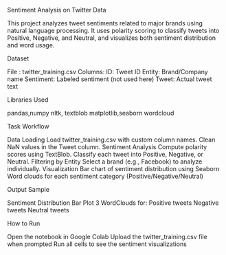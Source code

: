 Sentiment Analysis on Twitter Data

This project analyzes tweet sentiments related to major brands using natural language processing. It uses polarity scoring to classify tweets into Positive, Negative, and Neutral, and visualizes both sentiment distribution and word usage.

Dataset

File   : twitter_training.csv
Columns:
       ID: Tweet ID
       Entity: Brand/Company name
       Sentiment: Labeled sentiment (not used here)
       Tweet: Actual tweet text

Libraries Used

pandas,numpy
nltk, textblob
matplotlib,seaborn
wordcloud

Task Workflow

Data Loading
    Load twitter_training.csv with custom column names.
    Clean NaN values in the Tweet column.
Sentiment Analysis
    Compute polarity scores using TextBlob.
    Classify each tweet into Positive, Negative, or Neutral.
Filtering by Entity
    Select a brand (e.g., Facebook) to analyze individually.
Visualization
    Bar chart of sentiment distribution using Seaborn
    Word clouds for each sentiment category (Positive/Negative/Neutral)

Output Sample

Sentiment Distribution Bar Plot
3 WordClouds for:
  Positive tweets
  Negative tweets
  Neutral tweets

How to Run

Open the notebook in Google Colab
Upload the twitter_training.csv file when prompted
Run all cells to see the sentiment visualizations
